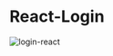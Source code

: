 # React-Login
![login-react](https://user-images.githubusercontent.com/54690941/166297727-dbcac084-4cb8-4124-ac59-b59cde1a9f52.png)
